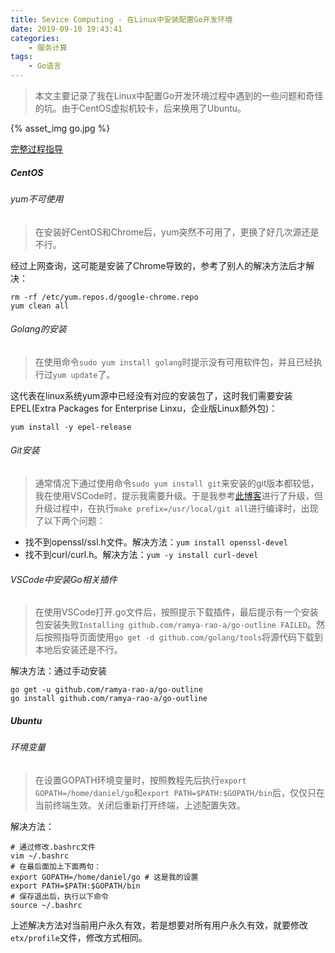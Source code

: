 ```yaml
---
title: Sevice Computing - 在Linux中安装配置Go开发环境
date: 2019-09-10 19:43:41
categories: 
	- 服务计算
tags: 
	- Go语言	
---
```


> 本文主要记录了我在Linux中配置Go开发环境过程中遇到的一些问题和奇怪的坑。由于CentOS虚拟机较卡，后来换用了Ubuntu。

{% asset_img go.jpg %}

<!--more-->

[完整过程指导](https://pmlpml.github.io/ServiceComputingOnCloud/ex-install-go)

##### CentOS

###### yum不可使用

> 在安装好CentOS和Chrome后，yum突然不可用了，更换了好几次源还是不行。

经过上网查询，这可能是安装了Chrome导致的，参考了别人的解决方法后才解决：

```/
rm -rf /etc/yum.repos.d/google-chrome.repo
yum clean all
```

###### Golang的安装

> 在使用命令`sudo yum install golang`时提示没有可用软件包，并且已经执行过`yum update`了。

这代表在linux系统yum源中已经没有对应的安装包了，这时我们需要安装EPEL(Extra Packages for Enterprise Linxu，企业版Linux额外包)：

```/
yum install -y epel-release
```

###### Git安装

> 通常情况下通过使用命令`sudo yum install git`来安装的git版本都较低，我在使用VSCode时，提示我需要升级。于是我参考[此博客](https://www.cnblogs.com/kevingrace/p/8252517.html)进行了升级，但升级过程中，在执行`make prefix=/usr/local/git all`进行编译时，出现了以下两个问题：

+ 找不到openssl/ssl.h文件。解决方法：`yum install openssl-devel`
+ 找不到curl/curl.h。解决方法：`yum -y install curl-devel`

###### VSCode中安装Go相关插件

> 在使用VSCode打开.go文件后，按照提示下载插件，最后提示有一个安装包安装失败`Installing github.com/ramya-rao-a/go-outline FAILED`。然后按照指导页面使用`go get -d github.com/golang/tools`将源代码下载到本地后安装还是不行。

解决方法：通过手动安装

```/
go get -u github.com/ramya-rao-a/go-outline
go install github.com/ramya-rao-a/go-outline
```

##### Ubuntu

###### 环境变量

> 在设置GOPATH环境变量时，按照教程先后执行`export GOPATH=/home/daniel/go`和`export PATH=$PATH:$GOPATH/bin`后，仅仅只在当前终端生效。关闭后重新打开终端，上述配置失效。

解决方法：

```/
# 通过修改.bashrc文件
vim ~/.bashrc
# 在最后面加上下面两句：
export GOPATH=/home/daniel/go # 这是我的设置
export PATH=$PATH:$GOPATH/bin
# 保存退出后，执行以下命令
source ~/.bashrc 
```

上述解决方法对当前用户永久有效，若是想要对所有用户永久有效，就要修改`etx/profile`文件，修改方式相同。